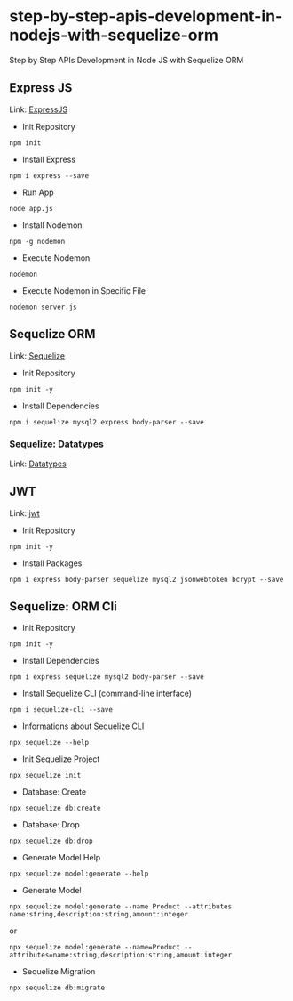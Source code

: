 # step-by-step-apis-development-in-nodejs-with-sequelize-orm

Step by Step APIs Development in Node JS with Sequelize ORM

## Express JS

Link: [ExpressJS](https://expressjs.com/)

- Init Repository

```npm
npm init
```

- Install Express

```npm
npm i express --save
```

- Run App

```npm
node app.js
```

- Install Nodemon

```npm
npm -g nodemon
```

- Execute Nodemon

```npm
nodemon
```

- Execute Nodemon in Specific File

```npm
nodemon server.js
```

## Sequelize ORM

Link: [Sequelize](www.sequelize.org)

- Init Repository

```npm
npm init -y
```

- Install Dependencies

```npm
npm i sequelize mysql2 express body-parser --save
```

### Sequelize: Datatypes

Link: [Datatypes](www.sequelize.org/v5/manual/data-types.html)

## JWT

Link: [jwt](https://jwt.io)

- Init Repository

```npm
npm init -y
```

- Install Packages

```npm
npm i express body-parser sequelize mysql2 jsonwebtoken bcrypt --save
```

## Sequelize: ORM Cli

- Init Repository

```npm
npm init -y
```

- Install Dependencies

```npm
npm i express sequelize mysql2 body-parser --save
```

- Install Sequelize CLI (command-line interface)

```npm
npm i sequelize-cli --save
```

- Informations about Sequelize CLI

```npm
npx sequelize --help
```

- Init Sequelize Project

```npm
npx sequelize init
```

- Database: Create

```npm
npx sequelize db:create
```

- Database: Drop

```npm
npx sequelize db:drop
```

- Generate Model Help

```npm
npx sequelize model:generate --help
```

- Generate Model

```npm
npx sequelize model:generate --name Product --attributes name:string,description:string,amount:integer
```

or

```npm
npx sequelize model:generate --name=Product --attributes=name:string,description:string,amount:integer
```

- Sequelize Migration

```npm
npx sequelize db:migrate
```
